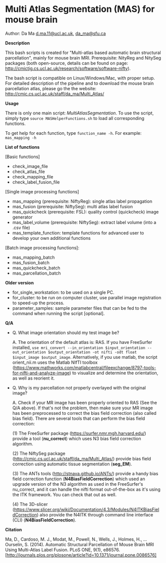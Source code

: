 Multi Atlas Segmentation (MAS) for mouse brain
================================================

Author: Da Ma d.ma.11@ucl.ac.uk, da_ma@sfu.ca

**Description**

This bash scripts is created for "Multi-atlas based automatic brain structural parcellation", mainly for mouse brain MRI. Prerequisite: NityReg and NitySeg packages (both open-source, details can be found on page: http://cmictig.cs.ucl.ac.uk/research/software/software-nifty).

The bash script is compatible on Linux/Windows/Mac, with proper setup. For detailed description of the pipeline and to download the mouse brain parcellation atlas, please go the the website: http://cmic.cs.ucl.ac.uk/staff/da_ma/Multi_Atlas/

**Usage**

There is only one main script: *MultiAtlasSegmentation*. To use the script, simply type `source MASHelperFunctions.sh` to load all corresponding functions.

To get help for each function, type `function_name -h`.
For example: `mas_mapping -h`

**List of functions**

[Basic functions]
- check_image_file
- check_atlas_file
- check_mapping_file
- check_label_fusion_file

[Single image processing functions]
- mas_mapping (prerequisite: NiftyReg): single atlas label propagation
- mas_fusion (prerequisite: NiftySeg): multi atlas label fusion
- mas_quickcheck (prerequisite: FSL): quality control (quickcheck) image generator
- mas_label_volume (prerequisite: NiftySeg): extract label volume (into a .csv file)
- mas_template_function: template functions for advanced user to develop your own additional functions

[Batch image processing functions]:
- mas_mapping_batch
- mas_fusion_batch
- mas_quickcheck_batch
- mas_parcellation_batch

**Older version**

- for_single_workstation: to be used on a single PC.
- for_cluster: to be run on computer cluster, use parallel image registration to speed-up the process.
- parameter_samples: sample parameter files that can be fed to the command when running the script [optional].

**Q/A**

- Q. What image orientation should my test image be?

  A. The orientation of the default atlas is: RAS.
  If you have FreeSurfer installed, `use mri_convert --in_orientation $input_orientation --out_orientation $output_orientation -ot nifti -odt float $input_image $output_image`.
  Alternatively, if you use matlab, the script orient_nii.m uses the Matlab NIfTI toolbox (https://www.mathworks.com/matlabcentral/fileexchange/8797-tools-for-nifti-and-analyze-image) to visualize and determine the orientation, as well as reorient it. 

- Q. Why is my parcellation not properly overlayed with the original image?

  A. Check if your MR image has been properly oriented to RAS (See the Q/A above). If that's not the problem, then make sure your MR image has been preprocessed to correct the bias field correction (also called bias field). There are several tools that can perform the bias field correction:
    
    (1) The FreeSurfer package (https://surfer.nmr.mgh.harvard.edu/) provide a tool (**nu_correct**) which uses N3 bias field correction algorithm.
    
    (2) The NiftySeg package (http://cmic.cs.ucl.ac.uk/staff/da_ma/Multi_Atlas/) provide bias field correction using automatic tissue segmentation (**seg_EM**).
    
    (3) The ANTs tools (http://stnava.github.io/ANTs/) provide a handy bias field correction function (**N4BiasFieldCorrection**) which used an upgrade version of the N3 algorithm as used in the FreeSurfer's nu_correct, and it can handle the nifti format out-of-the-box as it's using the ITK framework. You can check that out  as well.
    
    (4) The 3D-slicer (https://www.slicer.org/wiki/Documentation/4.3/Modules/N4ITKBiasFieldCorrection) also provide the N4ITK through command line interface (CLI) (**N4BiasFieldCorrection**).

**Citation**

Ma, D., Cardoso, M. J., Modat, M., Powell, N., Wells, J., Holmes, H., … Ourselin, S. (2014). Automatic Structural Parcellation of Mouse Brain MRI Using Multi-Atlas Label Fusion. PLoS ONE, 9(1), e86576.
[http://journals.plos.org/plosone/article?id=10.1371/journal.pone.0086576]
